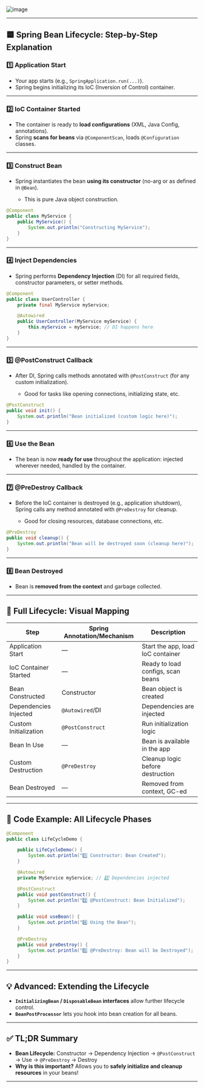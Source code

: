 ![image](https://github.com/user-attachments/assets/88d8ade2-94cd-4638-b42b-70895d8f6818)

---

## 🟦 Spring Bean Lifecycle: Step-by-Step Explanation

### 1️⃣ **Application Start**

* Your app starts (e.g., `SpringApplication.run(...)`).
* Spring begins initializing its IoC (Inversion of Control) container.

---

### 2️⃣ **IoC Container Started**

* The container is ready to **load configurations** (XML, Java Config, annotations).
* Spring **scans for beans** via `@ComponentScan`, loads `@Configuration` classes.

---

### 3️⃣ **Construct Bean**

* Spring instantiates the bean **using its constructor** (no-arg or as defined in `@Bean`).

  * This is pure Java object construction.

```java
@Component
public class MyService {
    public MyService() {
        System.out.println("Constructing MyService");
    }
}
```

---

### 4️⃣ **Inject Dependencies**

* Spring performs **Dependency Injection** (DI) for all required fields, constructor parameters, or setter methods.

```java
@Component
public class UserController {
    private final MyService myService;

    @Autowired
    public UserController(MyService myService) {
        this.myService = myService; // DI happens here
    }
}
```

---

### 5️⃣ **@PostConstruct Callback**

* After DI, Spring calls methods annotated with `@PostConstruct` (for any custom initialization).

  * Good for tasks like opening connections, initializing state, etc.

```java
@PostConstruct
public void init() {
    System.out.println("Bean initialized (custom logic here)");
}
```

---

### 6️⃣ **Use the Bean**

* The bean is now **ready for use** throughout the application: injected wherever needed, handled by the container.

---

### 7️⃣ **@PreDestroy Callback**

* Before the IoC container is destroyed (e.g., application shutdown), Spring calls any method annotated with `@PreDestroy` for cleanup.

  * Good for closing resources, database connections, etc.

```java
@PreDestroy
public void cleanup() {
    System.out.println("Bean will be destroyed soon (cleanup here)");
}
```

---

### 8️⃣ **Bean Destroyed**

* Bean is **removed from the context** and garbage collected.

---

## 🧬 Full Lifecycle: Visual Mapping

| Step                  | Spring Annotation/Mechanism | Description                       |
| --------------------- | --------------------------- | --------------------------------- |
| Application Start     | —                           | Start the app, load IoC container |
| IoC Container Started | —                           | Ready to load configs, scan beans |
| Bean Constructed      | Constructor                 | Bean object is created            |
| Dependencies Injected | `@Autowired`/DI             | Dependencies are injected         |
| Custom Initialization | `@PostConstruct`            | Run initialization logic          |
| Bean In Use           | —                           | Bean is available in the app      |
| Custom Destruction    | `@PreDestroy`               | Cleanup logic before destruction  |
| Bean Destroyed        | —                           | Removed from context, GC-ed       |

---

## 🧪 Code Example: All Lifecycle Phases

```java
@Component
public class LifeCycleDemo {

    public LifeCycleDemo() {
        System.out.println("1️⃣ Constructor: Bean Created");
    }

    @Autowired
    private MyService myService; // 2️⃣ Dependencies injected

    @PostConstruct
    public void postConstruct() {
        System.out.println("3️⃣ @PostConstruct: Bean Initialized");
    }

    public void useBean() {
        System.out.println("4️⃣ Using the Bean");
    }

    @PreDestroy
    public void preDestroy() {
        System.out.println("5️⃣ @PreDestroy: Bean will be Destroyed");
    }
}
```

---

## 💡 Advanced: Extending the Lifecycle

* **`InitializingBean` / `DisposableBean` interfaces** allow further lifecycle control.
* **`BeanPostProcessor`** lets you hook into bean creation for all beans.

---

## ✅ TL;DR Summary

* **Bean Lifecycle:**
  Constructor → Dependency Injection → `@PostConstruct` → Use → `@PreDestroy` → Destroy
* **Why is this important?**
  Allows you to **safely initialize and cleanup resources** in your beans!

---


